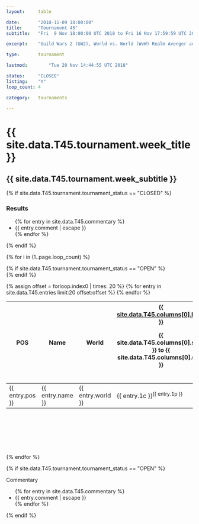 ```yaml
---
layout:     table

date: 		"2018-11-09 18:00:00"
title: 		"Tournament 45"
subtitle: 	"Fri  9 Nov 18:00:00 UTC 2018 to Fri 16 Nov 17:59:59 UTC 2018"

excerpt:    "Guild Wars 2 (GW2), World vs. World (WvW) Realm Avenger achivement Tournament. \"Every Kill Counts\""

type:       tournament

lastmod: 		"Tue 20 Nov 14:44:55 UTC 2018"

status:     "CLOSED"
listing:    "Y"
loop_count: 4

category:   tournaments

---
```

<div class="table_header">
  <h1>{{ site.data.T45.tournament.week_title }}</h1>
  <h2>{{ site.data.T45.tournament.week_subtitle }}</h2>
</div>

{% if site.data.T45.tournament.tournament_status == "CLOSED" %} 
<div class="commentary">
  <h3>Results</h3>
  <ul>
    {% for entry in site.data.T45.commentary %}
    <li class="commentary_list">{{ entry.comment | escape }}</li>
    {% endfor %}
  </ul>
</div>
{% endif %}


{% for i in (1..page.loop_count) %}

{% if site.data.T45.tournament.tournament_status == "OPEN" %} 
<br>
{% endif %}

<table class="week_table">
  <colgroup>
    <col style="width:18px">
    <col style="width:55px">
    <col style="width:55px">
    <col style="width:14px">
    <col style="width:14px">
    <col style="width:14px">
    <col style="width:14px">
    <col style="width:14px">
    <col style="width:14px">
    <col style="width:14px">
    <col style="width:18px">
  </colgroup>
  <thead>
    <tr>
      <th>POS</th>
      <th class="AlignLeft">Name</th>
      <th class="AlignLeft">World</th>
      <th><div class="label"><a href="{{ site.data.T45.columns[0].url }}">{{ site.data.T45.columns[0].label }}</a><p class="onhover">{{ site.data.T45.columns[0].start }} to {{ site.data.T45.columns[0].stop }}</p></div>​</th>
      <th><div class="label"><a href="{{ site.data.T45.columns[1].url }}">{{ site.data.T45.columns[1].label }}</a><p class="onhover">{{ site.data.T45.columns[1].start }} to {{ site.data.T45.columns[1].stop }}</p></div>​</th>
      <th><div class="label"><a href="{{ site.data.T45.columns[2].url }}">{{ site.data.T45.columns[2].label }}</a><p class="onhover">{{ site.data.T45.columns[2].start }} to {{ site.data.T45.columns[2].stop }}</p></div>​</th>
      <th><div class="label"><a href="{{ site.data.T45.columns[3].url }}">{{ site.data.T45.columns[3].label }}</a><p class="onhover">{{ site.data.T45.columns[3].start }} to {{ site.data.T45.columns[3].stop }}</p></div>​</th>
      <th><div class="label"><a href="{{ site.data.T45.columns[4].url }}">{{ site.data.T45.columns[4].label }}</a><p class="onhover">{{ site.data.T45.columns[4].start }} to {{ site.data.T45.columns[4].stop }}</p></div>​</th>
      <th><div class="label"><a href="{{ site.data.T45.columns[5].url }}">{{ site.data.T45.columns[5].label }}</a><p class="onhover">{{ site.data.T45.columns[5].start }} to {{ site.data.T45.columns[5].stop }}</p></div>​</th>
      <th><div class="label"><a href="{{ site.data.T45.columns[6].url }}">{{ site.data.T45.columns[6].label }}</a><p class="onhover">{{ site.data.T45.columns[6].start }} to {{ site.data.T45.columns[6].stop }}</p></div>​</th>
      <th>Total</th>
    </tr>
  </thead>
  {% assign offset = forloop.index0 | times: 20 %}
  <tbody>
    {% for entry in site.data.T45.entries limit:20 offset:offset %}
      <tr>
        <td class="pl{{ entry.pos }}">{{ entry.pos }}</td>
        <td class="AlignLeft">{{ entry.name }}</td>
        <td class="AlignLeft">{{ entry.world }}</td>
        <td class="pl{{ entry.1p }}">{{ entry.1c }}<sup>{{ entry.1p }}</sup></td>
        <td class="pl{{ entry.2p }}">{{ entry.2c }}<sup>{{ entry.2p }}</sup></td>
        <td class="pl{{ entry.3p }}">{{ entry.3c }}<sup>{{ entry.3p }}</sup></td>
        <td class="pl{{ entry.4p }}">{{ entry.4c }}<sup>{{ entry.4p }}</sup></td>
        <td class="pl{{ entry.5p }}">{{ entry.5c }}<sup>{{ entry.5p }}</sup></td>
        <td class="pl{{ entry.6p }}">{{ entry.6c }}<sup>{{ entry.6p }}</sup></td>
        <td class="pl{{ entry.7p }}">{{ entry.7c }}<sup>{{ entry.7p }}</sup></td>
        <td>{{ entry.total }}</td>
      </tr>
    {% endfor %}  
  </tbody>
</table>
<div class="leaderboard">
  <script async src="//pagead2.googlesyndication.com/pagead/js/adsbygoogle.js"></script>
  <!-- 728x90 -->
  <ins class="adsbygoogle"
       style="display:inline-block;width:728px;height:90px"
       data-ad-client="ca-pub-3274917281288240"
       data-ad-slot="3870538733"></ins>
  <script>
  (adsbygoogle = window.adsbygoogle || []).push({});
  </script>  
</div>
<br />
{% endfor %}

{% if site.data.T45.tournament.tournament_status == "OPEN" %} 
<div class="commentary">
  <span class="commentary_title">Commentary</span>
  <ul>
    {% for entry in site.data.T45.commentary %}
    <li class="commentary_list">{{ entry.comment | escape }}</li>
    {% endfor %}
  </ul>
</div>
{% endif %}




